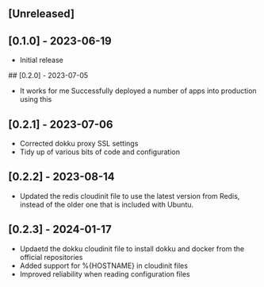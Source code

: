 ## [Unreleased]

## [0.1.0] - 2023-06-19

- Initial release

## [0.2.0] - 2023-07-05

- It works for me
Successfully deployed a number of apps into production using this

## [0.2.1] - 2023-07-06

- Corrected dokku proxy SSL settings
- Tidy up of various bits of code and configuration

## [0.2.2] - 2023-08-14

- Updated the redis cloudinit file to use the latest version from Redis, instead of the older one that is included with Ubuntu.

## [0.2.3] - 2024-01-17

- Updaetd the dokku cloudinit file to install dokku and docker from the official repositories
- Added support for %{HOSTNAME} in cloudinit files
- Improved reliability when reading configuration files
